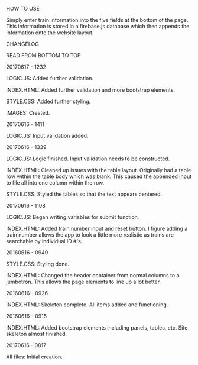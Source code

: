 HOW TO USE

Simply enter train information into the five fields at the bottom of the page. This information is stored in a firebase.js database which then appends the information onto the website layout.

CHANGELOG

READ FROM BOTTOM TO TOP

20170617 - 1232

LOGIC.JS: Added further validation.

INDEX.HTML: Added further validation and more bootstrap elements.

STYLE.CSS: Added further styling.

IMAGES: Created.

20170616 - 1411

LOGIC.JS: Input validation added.

20170616 - 1339

LOGIC.JS: Logic finished. Input validation needs to be constructed.

INDEX.HTML: Cleaned up issues with the table layout. Originally had a table row within the table body which was blank. This caused the appended input to file all into one column within the row.

STYLE.CSS: Styled the tables so that the text appears centered.

20170616 - 1108

LOGIC.JS: Began writing variables for submit function.

INDEX.HTML: Added train number input and reset button. I figure adding a train number allows the app to look a little more realistic as trains are searchable by individual ID #'s.

20160616 - 0949 

STYLE.CSS: Styling done.

INDEX.HTML: Changed the header container from normal columns to a jumbotron. This allows the page elements to line up a lot better.

20160616 - 0926

INDEX.HTML: Skeleton complete. All items added and functioning.

20160616 - 0915

INDEX.HTML: Added bootstrap elements including panels, tables, etc. Site skeleton almost finished.

20170616 - 0817

All files: Initial creation.